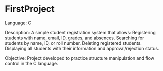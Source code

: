 # FirstProject
Language: C

Description: A simple student registration system that allows:
  Registering students with name, email, ID, grades, and absences.
  Searching for students by name, ID, or roll number.
  Deleting registered students.
  Displaying all students with their information and approval/rejection status.
  
Objective: Project developed to practice structure manipulation and flow control in the C language.
